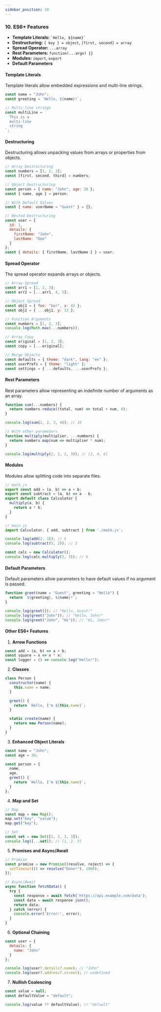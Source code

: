 ```yaml
---
sidebar_position: 10
---
```


### 10. **ES6+ Features**
- **Template Literals:** `` `Hello, ${name}` ``
- **Destructuring:** `{ key } = object`, `[first, second] = array`
- **Spread Operator:** `...array`
- **Rest Parameters:** `function(...args) {}`
- **Modules:** `import`, `export`
- **Default Parameters**

#### **Template Literals**
Template literals allow embedded expressions and multi-line strings.

```javascript
const name = "John";
const greeting = `Hello, ${name}!`;

// Multi-line strings
const multiLine = `
  This is a
  multi-line
  string
`;
```

#### **Destructuring**
Destructuring allows unpacking values from arrays or properties from objects.

```javascript
// Array Destructuring
const numbers = [1, 2, 3];
const [first, second, third] = numbers;

// Object Destructuring
const person = { name: "John", age: 30 };
const { name, age } = person;

// With Default Values
const { name: userName = "Guest" } = {};

// Nested Destructuring
const user = {
  id: 1,
  details: {
    firstName: "John",
    lastName: "Doe"
  }
};
const { details: { firstName, lastName } } = user;
```

#### **Spread Operator**
The spread operator expands arrays or objects.

```javascript
// Array Spread
const arr1 = [1, 2, 3];
const arr2 = [...arr1, 4, 5];

// Object Spread
const obj1 = { foo: "bar", x: 42 };
const obj2 = { ...obj1, y: 13 };

// Function Arguments
const numbers = [1, 2, 3];
console.log(Math.max(...numbers));

// Array Copy
const original = [1, 2, 3];
const copy = [...original];

// Merge Objects
const defaults = { theme: "dark", lang: "en" };
const userPrefs = { theme: "light" };
const settings = { ...defaults, ...userPrefs };
```

#### **Rest Parameters**
Rest parameters allow representing an indefinite number of arguments as an array.

```javascript
function sum(...numbers) {
  return numbers.reduce((total, num) => total + num, 0);
}

console.log(sum(1, 2, 3, 4)); // 10

// With other parameters
function multiply(multiplier, ...numbers) {
  return numbers.map(num => multiplier * num);
}

console.log(multiply(2, 1, 2, 3)); // [2, 4, 6]
```

#### **Modules**
Modules allow splitting code into separate files.

```javascript
// math.js
export const add = (a, b) => a + b;
export const subtract = (a, b) => a - b;
export default class Calculator {
  multiply(a, b) {
    return a * b;
  }
}

// main.js
import Calculator, { add, subtract } from './math.js';

console.log(add(2, 3)); // 5
console.log(subtract(5, 2)); // 3

const calc = new Calculator();
console.log(calc.multiply(2, 3)); // 6
```

#### **Default Parameters**
Default parameters allow parameters to have default values if no argument is passed.

```javascript
function greet(name = "Guest", greeting = "Hello") {
  return `${greeting}, ${name}!`;
}

console.log(greet()); // "Hello, Guest!"
console.log(greet("John")); // "Hello, John!"
console.log(greet("John", "Hi")); // "Hi, John!"
```

#### **Other ES6+ Features**

1. **Arrow Functions**
```javascript
const add = (a, b) => a + b;
const square = x => x * x;
const logger = () => console.log("Hello!");
```

2. **Classes**
```javascript
class Person {
  constructor(name) {
    this.name = name;
  }

  greet() {
    return `Hello, I'm ${this.name}`;
  }

  static create(name) {
    return new Person(name);
  }
}
```

3. **Enhanced Object Literals**
```javascript
const name = "John";
const age = 30;

const person = {
  name,
  age,
  greet() {
    return `Hello, I'm ${this.name}`;
  }
};
```

4. **Map and Set**
```javascript
// Map
const map = new Map();
map.set("key", "value");
map.get("key");

// Set
const set = new Set([1, 2, 3, 3]);
console.log([...set]); // [1, 2, 3]
```

5. **Promises and Async/Await**
```javascript
// Promise
const promise = new Promise((resolve, reject) => {
  setTimeout(() => resolve("Done!"), 1000);
});

// Async/Await
async function fetchData() {
  try {
    const response = await fetch('https://api.example.com/data');
    const data = await response.json();
    return data;
  } catch (error) {
    console.error('Error:', error);
  }
}
```

6. **Optional Chaining**
```javascript
const user = {
  details: {
    name: "John"
  }
};

console.log(user?.details?.name); // "John"
console.log(user?.address?.street); // undefined
```

7. **Nullish Coalescing**
```javascript
const value = null;
const defaultValue = "default";

console.log(value ?? defaultValue); // "default"
``` 
